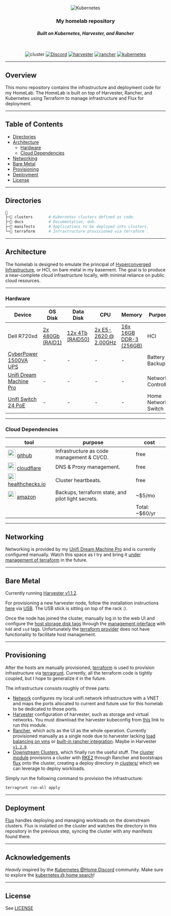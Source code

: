 <div align="center">

![Kubernetes](https://camo.githubusercontent.com/a05fb318da00bebbe807c966aa70007465738655edf9e1879f7d6ab68a55327f/68747470733a2f2f692e696d6775722e636f6d2f7031527a586a512e706e67)

### My homelab repository

#### _Built on Kubernetes, Harvester, and Rancher_

</div>

<br />

<div align="center">

![cluster](https://img.shields.io/badge/dynamic/json?color=brightgreen&label=cluster&query=%24.status&url=https%3A%2F%2Fhealthchecks.io%2Fbadge%2Fb4308338-139b-4907-bee3-37c2da%2FiS3vfgkr-2.json&style=for-the-badge&logo=kubernetes&logoColor=white)
[![Discord](https://img.shields.io/discord/673534664354430999?style=for-the-badge&label=discord&logo=discord&logoColor=white&color=blue)](https://discord.gg/k8s-at-home)
[![harvester](https://img.shields.io/badge/harvester-v1.1.1-brightgreen?style=for-the-badge&logo=openSUSE&logoColor=white&color=blue)](https://https://harvesterhci.io/)
[![rancher](https://img.shields.io/badge/rancher-v2.7.1-brightgreen?style=for-the-badge&logo=rancher&logoColor=white&color=blue)](https://www.rancher.com)
[![kubernetes](https://img.shields.io/badge/kubernetes-v1.24.3-brightgreen?style=for-the-badge&logo=kubernetes&logoColor=white&color=blue)](https://kubernetes.io/)

</div>

---

## Overview

This mono repository contains the infrastructure and deployment code for my HomeLab. The HomeLab is built on top of Harvester, Rancher, and Kubernetes using Terraform to manage infrastructure and Flux for deployment.

---

## Table of Contents

- [Directories](#directories)
- [Architecture](#architecture)
  - [Hardware](#hardware)
  - [Cloud Dependencies](#cloud-dependencies)
- [Networking](#networking)
- [Bare Metal](#bare-metal)
- [Provisioning](#provisioning)
- [Deployment](#deployment)
- [License](#license)

---

## Directories

```sh
📁
├─📁 clusters       # Kubernetes clusters defined as code.
├─📁 docs           # Documentation, duh.
├─📁 manifests      # Applications to be deployed into clusters.
└─📁 terraform      # Infrastructure provisioned via terraform .
```

---

## Architecture

The homelab is designed to emulate the principal of [Hyperconverged Infrastructure](https://www.suse.com/products/harvester/), or HCI, on bare metal in my basement.  The goal is to produce a near-complete cloud infrastructure locally, with minimal reliance on public cloud resources.

---

### Hardware

|Device|OS Disk|Data Disk|CPU|Memory|Purpose|
|------|-------|---------|---|------|-------|
|Dell R720xd|[2x 480Gb (RAID1)](https://www.amazon.com/gp/product/B07NRP3TVN)|[12x 4Tb (RAID50)](https://www.amazon.com/gp/product/B00A45JFJS/?th=1)|[2x E5-2620 @ 2.00GHz](https://www.cpubenchmark.net/cpu.php?cpu=intel+xeon+e5-2620+%40+2.00ghz&id=1214)|[16x 16GB DDR-3 (256GB)]()|HCI|
|[CyberPower 1500VA UPS](https://www.cyberpowersystems.com/product/ups/smart-app-lcd/or1500lcdrt2u/)|-|-|-|-|Battery Backup|
|[Unifi Dream Machine Pro]()|-|-|-|-|Network Controller|
|[Unifi Switch 24 PoE]()|-|-|-|-|Home Network Switch|

---

### Cloud Dependencies

|tool|purpose|cost|
|----|-------|----|
|<img src="https://raw.githubusercontent.com/loganmarchione/homelab-svg-assets/f8baa56a7a29dec4603fa37651459234b2c693c9/assets/github-octocat.svg" width="24"> [github](https://www.github.com/)|Infrastructure as code management & CI/CD.| free |
|<img src="https://raw.githubusercontent.com/loganmarchione/homelab-svg-assets/f8baa56a7a29dec4603fa37651459234b2c693c9/assets/cloudflare.svg" width="24"> [cloudflare](https://www.cloudflare.com/)|DNS & Proxy management.| free |
|<img src="https://pbs.twimg.com/profile_images/1055543716201615365/geMDWaHV_400x400.jpg" width="24"> [healthchecks.io](https://healthchecks.io/) | Cluster heartbeats. | free |
|<img src="https://github.com/loganmarchione/homelab-svg-assets/raw/main/assets/amazonwebservices.svg" width="24"> [amazon](https://s3.console.aws.amazon.com/) | Backups, terraform state, and pilot light secrets. | ~$5/mo |
|||Total: ~$60/yr|

---

## Networking

Networking is provided by my [Unifi Dream Machine Pro](https://store.ui.com/collections/unifi-network-unifi-os-consoles/products/udm-pro) and is currently configured manually.  Watch this space as I try and bring it [under management of terraform](https://registry.terraform.io/providers/paultyng/unifi/latest) in the future.

---

## Bare Metal

Currently running [Harvester v1.1.2](https://github.com/harvester/harvester/releases/tag/v1.1.2).

For provisioning a new harvester node, follow the installation instructions [here](https://docs.harvesterhci.io/v1.1/install/iso-install) via [USB](https://docs.harvesterhci.io/v1.1/install/usb-install).  The USB stick is sitting on top of the rack :).

Once the node has joined the cluster, manually log in to the web UI and configure the [host storage disk tags](https://docs.harvesterhci.io/v1.1/host/#multi-disk-management) through the [management interface](https://rancher.tomnowak.work/) with `hdd` and `ssd` tags.  Unfortunately the [terraform provider](https://github.com/harvester/terraform-provider-harvester) does not have functionality to facilitate host management.

---

## Provisioning

After the hosts are manually provisioned, [terraform](https://www.terraform.io/) is used to provision infrastructure via [terragrunt](https://terragrunt.gruntwork.io/).  Currently, all the terraform code is tightly coupled, but I hope to generalize it in the future.

The infrastructure consists roughly of three parts:

- [Network](./terraform/network/) configures my local unifi network infrastructure with a VNET and maps the ports allocated to current and future use for this homelab to be dedicated to those ports.
- [Harvester](.terraform/harvester/) configuration of harvester, such as storage and virtual networks.  You must download the harvester kubeconfig from [this](https://192.168.10.2/dashboard/harvester/c/local/support) link to run this module.
- [Rancher](./terraform/rancher-cluster/), which acts as the UI as the whole operation.  Currently provisioned manually as a single node due to harvester lacking [load balancing on vms](https://github.com/harvester/load-balancer-harvester/pull/13) or [built-in rancher integration](https://github.com/harvester/harvester/issues/2679).  Maybe in Harvester [`v1.2.0`](https://github.com/harvester/harvester/milestone/13).
- [Downstream Clusters](./terraform/clusters), which finally run the useful stuff.  The [cluster module](./terraform/.modules/rancher-harvester-cluster) provisions a cluster with [RKE2](https://docs.rke2.io/) through Rancher and bootstraps [flux](https://fluxcd.io/) onto the cluster, creating a deploy directory in [clusters/](./clusters/) which we can leverage to deploy workloads.

Simply run the following command to provision the infrastructure:

```sh
terragrunt run-all apply
```

---

## Deployment

[Flux](https://fluxcd.io/) handles deploying and managing workloads on the downstream clusters.  Flux is installed on the cluster and watches the directory in this repository in the previous step, syncing the cluster with any manifests found there.

---

## Acknowledgements

_Heavily_ inspired by the [Kubernetes @Home Discord](https://discord.gg/k8s-at-home) community.  Make sure to explore the [kubernetes @ home search](https://nanne.dev/k8s-at-home-search/)!

---

## License

See [LICENSE](./LICENSE)
